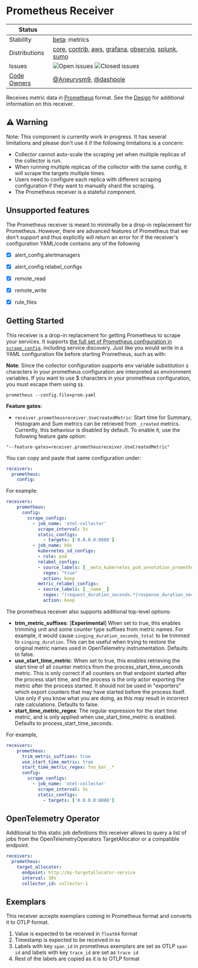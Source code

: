 # Prometheus Receiver

<!-- status autogenerated section -->
| Status        |           |
| ------------- |-----------|
| Stability     | [beta]: metrics   |
| Distributions | [core], [contrib], [aws], [grafana], [observiq], [splunk], [sumo] |
| Issues        | ![Open issues](https://img.shields.io/github/issues-search/open-telemetry/opentelemetry-collector-contrib?query=is%3Aissue%20is%3Aopen%20label%3Areceiver%2Fprometheus%20&label=open&color=orange&logo=opentelemetry) ![Closed issues](https://img.shields.io/github/issues-search/open-telemetry/opentelemetry-collector-contrib?query=is%3Aissue%20is%3Aclosed%20label%3Areceiver%2Fprometheus%20&label=closed&color=blue&logo=opentelemetry) |
| [Code Owners](https://github.com/open-telemetry/opentelemetry-collector-contrib/blob/main/CONTRIBUTING.md#becoming-a-code-owner)    | [@Aneurysm9](https://www.github.com/Aneurysm9), [@dashpole](https://www.github.com/dashpole) |

[beta]: https://github.com/open-telemetry/opentelemetry-collector#beta
[core]: https://github.com/open-telemetry/opentelemetry-collector-releases/tree/main/distributions/otelcol
[contrib]: https://github.com/open-telemetry/opentelemetry-collector-releases/tree/main/distributions/otelcol-contrib
[aws]: https://github.com/aws-observability/aws-otel-collector
[grafana]: https://github.com/grafana/agent
[observiq]: https://github.com/observIQ/observiq-otel-collector
[splunk]: https://github.com/signalfx/splunk-otel-collector
[sumo]: https://github.com/SumoLogic/sumologic-otel-collector
<!-- end autogenerated section -->

Receives metric data in [Prometheus](https://prometheus.io/) format. See the
[Design](DESIGN.md) for additional information on this receiver.

## ⚠️ Warning

Note: This component is currently work in progress. It has several limitations
and please don't use it if the following limitations is a concern:

* Collector cannot auto-scale the scraping yet when multiple replicas of the
  collector is run. 
* When running multiple replicas of the collector with the same config, it will
  scrape the targets multiple times.
* Users need to configure each replica with different scraping configuration
  if they want to manually shard the scraping.
* The Prometheus receiver is a stateful component.

## Unsupported features
The Prometheus receiver is meant to minimally be a drop-in replacement for Prometheus. However,
there are advanced features of Prometheus that we don't support and thus explicitly will return
an error for if the receiver's configuration YAML/code contains any of the following

- [x] alert_config.alertmanagers
- [x] alert_config.relabel_configs
- [x] remote_read
- [x] remote_write
- [x] rule_files


## Getting Started

This receiver is a drop-in replacement for getting Prometheus to scrape your
services. It supports [the full set of Prometheus configuration in `scrape_config`][sc],
including service discovery. Just like you would write in a YAML configuration
file before starting Prometheus, such as with:

**Note**: Since the collector configuration supports env variable substitution
`$` characters in your prometheus configuration are interpreted as environment
variables.  If you want to use $ characters in your prometheus configuration,
you must escape them using `$$`.

```shell
prometheus --config.file=prom.yaml
```

**Feature gates**:

- `receiver.prometheusreceiver.UseCreatedMetric`: Start time for Summary, Histogram 
  and Sum metrics can be retrieved from `_created` metrics. Currently, this behaviour
  is disabled by default. To enable it, use the following feature gate option:

```shell
"--feature-gates=receiver.prometheusreceiver.UseCreatedMetric"
```

You can copy and paste that same configuration under:

```yaml
receivers:
  prometheus:
    config:
```

For example:

```yaml
receivers:
    prometheus:
      config:
        scrape_configs:
          - job_name: 'otel-collector'
            scrape_interval: 5s
            static_configs:
              - targets: ['0.0.0.0:8888']
          - job_name: k8s
            kubernetes_sd_configs:
            - role: pod
            relabel_configs:
            - source_labels: [__meta_kubernetes_pod_annotation_prometheus_io_scrape]
              regex: "true"
              action: keep
            metric_relabel_configs:
            - source_labels: [__name__]
              regex: "(request_duration_seconds.*|response_duration_seconds.*)"
              action: keep
```

The prometheus receiver also supports additional top-level options:

- **trim_metric_suffixes**: [**Experimental**] When set to true, this enables trimming unit and some counter type suffixes from metric names. For example, it would cause `singing_duration_seconds_total` to be trimmed to `singing_duration`. This can be useful when trying to restore the original metric names used in OpenTelemetry instrumentation. Defaults to false.
- **use_start_time_metric**: When set to true, this enables retrieving the start time of all counter metrics from the process_start_time_seconds metric. This is only correct if all counters on that endpoint started after the process start time, and the process is the only actor exporting the metric after the process started. It should not be used in "exporters" which export counters that may have started before the process itself. Use only if you know what you are doing, as this may result in incorrect rate calculations. Defaults to false.
- **start_time_metric_regex**: The regular expression for the start time metric, and is only applied when use_start_time_metric is enabled.  Defaults to process_start_time_seconds.

For example,

```yaml
receivers:
    prometheus:
      trim_metric_suffixes: true
      use_start_time_metric: true
      start_time_metric_regex: foo_bar_.*
      config:
        scrape_configs:
          - job_name: 'otel-collector'
            scrape_interval: 5s
            static_configs:
              - targets: ['0.0.0.0:8888']
```

## OpenTelemetry Operator 
Additional to this static job definitions this receiver allows to query a list of jobs from the 
OpenTelemetryOperators TargetAllocator or a compatible endpoint. 

```yaml
receivers:
  prometheus:
    target_allocator:
      endpoint: http://my-targetallocator-service
      interval: 30s
      collector_id: collector-1
```
## Exemplars
This receiver accepts exemplars coming in Prometheus format and converts it to OTLP format.
1. Value is expected to be received in `float64` format
2. Timestamp is expected to be received in `ms`
3. Labels with key `span_id` in prometheus exemplars are set as OTLP `span id` and labels with key `trace_id` are set as `trace id`
4. Rest of the labels are copied as it is to OTLP format

[sc]: https://github.com/prometheus/prometheus/blob/v2.28.1/docs/configuration/configuration.md#scrape_config

